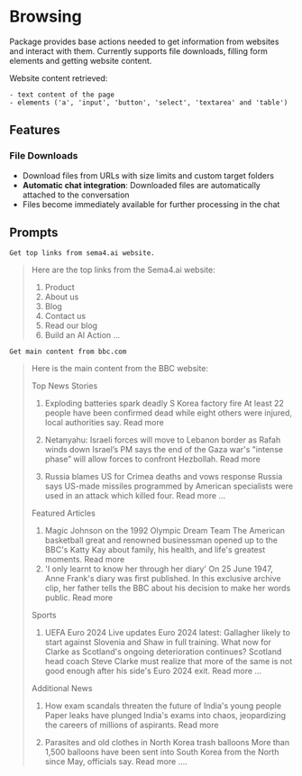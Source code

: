 # Browsing

Package provides base actions needed to get information from websites and interact with them.
Currently supports file downloads, filling form elements and getting website content.

Website content retrieved:

    - text content of the page
    - elements ('a', 'input', 'button', 'select', 'textarea' and 'table')

## Features

### File Downloads
- Download files from URLs with size limits and custom target folders
- **Automatic chat integration**: Downloaded files are automatically attached to the conversation
- Files become immediately available for further processing in the chat

## Prompts

```
Get top links from sema4.ai website.
```

> Here are the top links from the Sema4.ai website:
>
> 1. Product
> 2. About us
> 3. Blog
> 4. Contact us
> 5. Read our blog
> 6. Build an AI Action
>    ...

```
Get main content from bbc.com
```

> Here is the main content from the BBC website:
>
> Top News Stories
>
> 1. Exploding batteries spark deadly S Korea factory fire
>    At least 22 people have been confirmed dead while eight others were injured, local authorities say.
>    Read more
>
> 2. Netanyahu: Israeli forces will move to Lebanon border as Rafah winds down
>    Israel’s PM says the end of the Gaza war's "intense phase” will allow forces to confront Hezbollah.
>    Read more
>
> 3. Russia blames US for Crimea deaths and vows response
>    Russia says US-made missiles programmed by American specialists were used in an attack which killed four.
>    Read more
>    ...
>
> Featured Articles
>
> 1. Magic Johnson on the 1992 Olympic Dream Team
>    The American basketball great and renowned businessman opened up to the BBC's Katty Kay about family, his health, and life's greatest moments.
>    Read more
> 2. 'I only learnt to know her through her diary'
>    On 25 June 1947, Anne Frank's diary was first published. In this exclusive archive clip, her father tells the BBC about his decision to make her words public.
>    Read more
>
> Sports
>
> 1. UEFA Euro 2024
>    Live updates
>    Euro 2024 latest: Gallagher likely to start against Slovenia and Shaw in full training.
>    What now for Clarke as Scotland's ongoing deterioration continues?
>    Scotland head coach Steve Clarke must realize that more of the same is not good enough after his side's Euro 2024 exit.
>    Read more
>    ...
>
> Additional News
>
> 1. How exam scandals threaten the future of India's young people
>    Paper leaks have plunged India's exams into chaos, jeopardizing the careers of millions of aspirants.
>    Read more
>
> 2. Parasites and old clothes in North Korea trash balloons
>    More than 1,500 balloons have been sent into South Korea from the North since May, officials say.
>    Read more
>    ....
